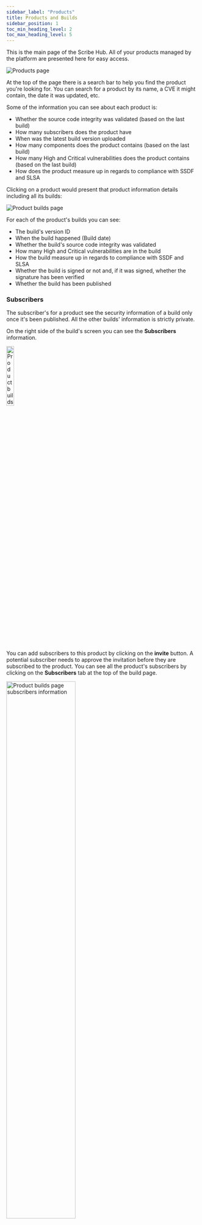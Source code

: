 ```yaml
---
sidebar_label: "Products"
title: Products and Builds
sidebar_position: 1
toc_min_heading_level: 2
toc_max_heading_level: 5
---
```


<!-- ### Products and Builds -->

This is the main page of the Scribe Hub. All of your products managed by the platform are presented here for easy access. 

<img src='../../img/start/products-start.jpg' alt='Products page'/>

At the top of the page there is a search bar to help you find the product you're looking for. You can search for a product by its name, a CVE it might contain, the date it was updated, etc.

Some of the information you can see about each product is:
* Whether the source code integrity was validated (based on the last build)
* How many subscribers does the product have
* When was the latest build version uploaded
* How many components does the product contains (based on the last build)
* How many High and Critical vulnerabilities does the product contains (based on the last build)
* How does the product measure up in regards to compliance with SSDF and SLSA

Clicking on a product would present that product information details including all its builds:

<img src='../../img/start/builds-start.jpg' alt='Product builds page'/>

For each of the product's builds you can see:
* The build's version ID
* When the build happened (Build date)
* Whether the build's source code integrity was validated
* How many High and Critical vulnerabilities are in the build
* How the build measure up in regards to compliance with SSDF and SLSA 
* Whether the build is signed or not and, if it was signed, whether the signature has been verified 
* Whether the build has been published

### Subscribers

The subscriber's for a product see the security information of a build only once it's been published. All the other builds' information is strictly private.

On the right side of the build's screen you can see the **Subscribers** information. 

<img src='../../img/start/subscribers.jpg' alt='Product builds page subscribers information' width='20%' min-width='200px'/>

You can add subscribers to this product by clicking on the **invite** button. A potential subscriber needs to approve the invitation before they are subscribed to the product. You can see all the product's subscribers by clicking on the **Subscribers** tab at the top of the build page.

<img src='../../img/start/subscribers-1.jpg' alt='Product builds page subscribers information' width='60%' min-width='500px'/>

Once you invite a subscriber they'll get an email similar to this one:

<img src='../../img/start/subscriber-invite-b.jpg' alt='subscriber invite email' width='50%' min-width='500px'/>

A subscriber must have an account in **Scribe Hub** to be able to access information. Once they join they get a screen listing all the products they are subscribed to:

<img src='../../img/start/subscriber-screen-b.jpg' alt='subscriber screen' />

Once a software producer publishes a build version, all of the product's subscribers get this email:

<img src='../../img/start/subscriber-publish-b.jpg' alt='subscriber publish email' width='50%' min-width='500px'/>

Clicking on the **View Release** will take them to the build information on their subscriber screen:

<img src='../../img/start/subscriber-release-1-b.jpg' alt='subscriber screen' />

Clicking on the build will take the subscriber to a more in-depth information screen:

<img src='../../img/start/subscriber-release-2.jpg' alt='subscriber publish email' width='60%' min-width='500px'/>

Each of the **More>>** links leads to a full report about that topic.

### Build dashboard

Clicking on a build will take us to the main build dashboard - an overview screen that concentrates access to most of the build's information and reports. 

<img src='../../img/start/dashboard-start.jpg' alt='Product build dashboard page'/>

The dashboard presents:
* The compliance level to each of the policies we check by default (SLSA up to level 3 and the SSDF)
* How many source files and OSS packages are in this build
* How many low, medium, high, and critical vulnerabilities are in this build

From this dashboard, at the top of the screen, you can access the following build reports:
* [Compliance Report](compliance)
* [Vulnerabilities Report](vulnerabilities)
* [SBOM Report](sbom)
* [Licenses Report](licenses)
* [Context Report](context)




